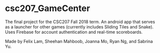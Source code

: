 # csc207_GameCenter

The final project for the CSC207 Fall 2018 term. An android app that serves as a launcher for other games (currently includes Sliding Tiles and Snake). Uses Firebase for account authentication and real-time scoreboards.

Made by Felix Lam, Sheehan Mahboob, Joanna Mo, Ryan Ng, and Sabrina Yu. 
